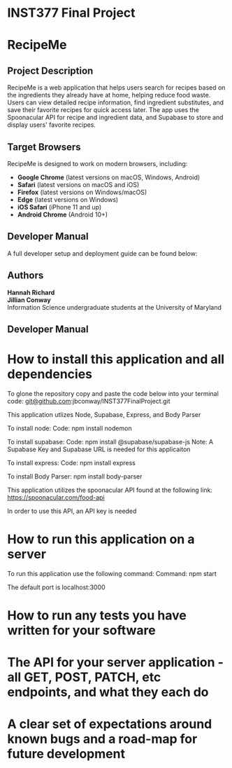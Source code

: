 # INST377 Final Project

# RecipeMe

## Project Description  
RecipeMe is a web application that helps users search for recipes based on the ingredients they already have at home, helping reduce food waste. Users can view detailed recipe information, find ingredient substitutes, and save their favorite recipes for quick access later. The app uses the Spoonacular API for recipe and ingredient data, and Supabase to store and display users' favorite recipes.

## Target Browsers  
RecipeMe is designed to work on modern browsers, including:

- **Google Chrome** (latest versions on macOS, Windows, Android)  
- **Safari** (latest versions on macOS and iOS)  
- **Firefox** (latest versions on Windows/macOS)  
- **Edge** (latest versions on Windows)  
- **iOS Safari** (iPhone 11 and up)  
- **Android Chrome** (Android 10+)

## Developer Manual  
A full developer setup and deployment guide can be found below:  

## Authors  
**Hannah Richard**  
**Jillian Conway**  
Information Science undergraduate students at the University of Maryland


## Developer Manual

# How to install this application and all dependencies
 
To glone the repository copy and paste the code below into your terminal
code: git@github.com:jbconway/INST377FinalProject.git

This application utlizes Node, Supabase, Express, and Body Parser

To install node:
Code: npm install nodemon

To install supabase:
Code: npm install @supabase/supabase-js
Note:
A Supabase Key and Supabase URL is needed for this applicaiton

To install express:
Code: npm install express

To install Body Parser:
npm install body-parser

This application utilizes the spoonacular API found at the following link:
https://spoonacular.com/food-api

In order to use this API, an API key is needed

# How to run this application on a server
To run this application use the following command:
Command: npm start

The default port is localhost:3000

# How to run any tests you have written for your software

# The API for your server application - all GET, POST, PATCH, etc endpoints, and what they each do

# A clear set of expectations around known bugs and a road-map for future development
